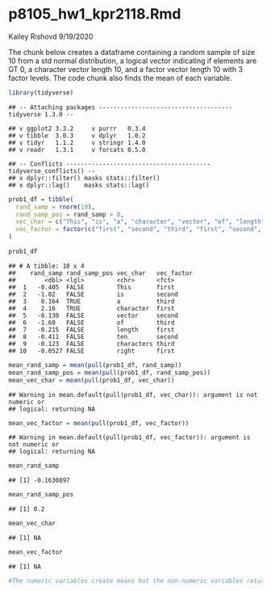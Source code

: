 p8105\_hw1\_kpr2118.Rmd
================
Kailey Rishovd
9/19/2020

The chunk below creates a dataframe containing a random sample of size
10 from a std normal distribution, a logical vector indicating if
elements are GT 0, a character vector length 10, and a factor vector
length 10 with 3 factor levels. The code chunk also finds the mean of
each variable.

``` r
library(tidyverse)
```

    ## -- Attaching packages ------------------------------------- tidyverse 1.3.0 --

    ## v ggplot2 3.3.2     v purrr   0.3.4
    ## v tibble  3.0.3     v dplyr   1.0.2
    ## v tidyr   1.1.2     v stringr 1.4.0
    ## v readr   1.3.1     v forcats 0.5.0

    ## -- Conflicts ---------------------------------------- tidyverse_conflicts() --
    ## x dplyr::filter() masks stats::filter()
    ## x dplyr::lag()    masks stats::lag()

``` r
prob1_df = tibble(
  rand_samp = rnorm(10),
  rand_samp_pos = rand_samp > 0,
  vec_char = c("This", "is", "a", "character", "vector", "of", "length", "ten", "characters", "right"),
  vec_factor = factor(c("first", "second", "third", "first", "second", "third", "first", "second", "third", "first"))
)

prob1_df
```

    ## # A tibble: 10 x 4
    ##    rand_samp rand_samp_pos vec_char   vec_factor
    ##        <dbl> <lgl>         <chr>      <fct>     
    ##  1   -0.405  FALSE         This       first     
    ##  2   -1.02   FALSE         is         second    
    ##  3    0.164  TRUE          a          third     
    ##  4    2.16   TRUE          character  first     
    ##  5   -0.130  FALSE         vector     second    
    ##  6   -1.60   FALSE         of         third     
    ##  7   -0.215  FALSE         length     first     
    ##  8   -0.411  FALSE         ten        second    
    ##  9   -0.123  FALSE         characters third     
    ## 10   -0.0527 FALSE         right      first

``` r
mean_rand_samp = mean(pull(prob1_df, rand_samp))
mean_rand_samp_pos = mean(pull(prob1_df, rand_samp_pos))
mean_vec_char = mean(pull(prob1_df, vec_char))
```

    ## Warning in mean.default(pull(prob1_df, vec_char)): argument is not numeric or
    ## logical: returning NA

``` r
mean_vec_factor = mean(pull(prob1_df, vec_factor))
```

    ## Warning in mean.default(pull(prob1_df, vec_factor)): argument is not numeric or
    ## logical: returning NA

``` r
mean_rand_samp
```

    ## [1] -0.1630897

``` r
mean_rand_samp_pos
```

    ## [1] 0.2

``` r
mean_vec_char
```

    ## [1] NA

``` r
mean_vec_factor
```

    ## [1] NA

``` r
#The numeric variables create means but the non-numeric variables return NA
```
